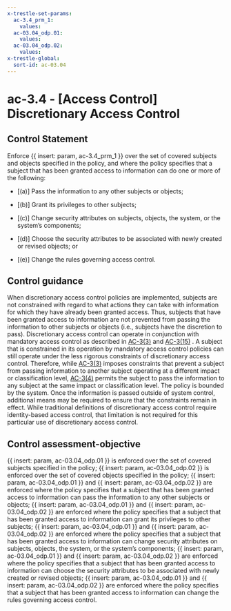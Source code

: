 ```yaml
---
x-trestle-set-params:
  ac-3.4_prm_1:
    values:
  ac-03.04_odp.01:
    values:
  ac-03.04_odp.02:
    values:
x-trestle-global:
  sort-id: ac-03.04
---
```


# ac-3.4 - \[Access Control\] Discretionary Access Control

## Control Statement

Enforce {{ insert: param, ac-3.4_prm_1 }} over the set of covered subjects and objects specified in the policy, and where the policy specifies that a subject that has been granted access to information can do one or more of the following:

- \[(a)\] Pass the information to any other subjects or objects;

- \[(b)\] Grant its privileges to other subjects;

- \[(c)\] Change security attributes on subjects, objects, the system, or the system’s components;

- \[(d)\] Choose the security attributes to be associated with newly created or revised objects; or

- \[(e)\] Change the rules governing access control.

## Control guidance

When discretionary access control policies are implemented, subjects are not constrained with regard to what actions they can take with information for which they have already been granted access. Thus, subjects that have been granted access to information are not prevented from passing the information to other subjects or objects (i.e., subjects have the discretion to pass). Discretionary access control can operate in conjunction with mandatory access control as described in [AC-3(3)](#ac-3.3) and [AC-3(15)](#ac-3.15) . A subject that is constrained in its operation by mandatory access control policies can still operate under the less rigorous constraints of discretionary access control. Therefore, while [AC-3(3)](#ac-3.3) imposes constraints that prevent a subject from passing information to another subject operating at a different impact or classification level, [AC-3(4)](#ac-3.4) permits the subject to pass the information to any subject at the same impact or classification level. The policy is bounded by the system. Once the information is passed outside of system control, additional means may be required to ensure that the constraints remain in effect. While traditional definitions of discretionary access control require identity-based access control, that limitation is not required for this particular use of discretionary access control.

## Control assessment-objective

{{ insert: param, ac-03.04_odp.01 }} is enforced over the set of covered subjects specified in the policy;
{{ insert: param, ac-03.04_odp.02 }} is enforced over the set of covered objects specified in the policy;
{{ insert: param, ac-03.04_odp.01 }} and {{ insert: param, ac-03.04_odp.02 }} are enforced where the policy specifies that a subject that has been granted access to information can pass the information to any other subjects or objects;
{{ insert: param, ac-03.04_odp.01 }} and {{ insert: param, ac-03.04_odp.02 }} are enforced where the policy specifies that a subject that has been granted access to information can grant its privileges to other subjects;
{{ insert: param, ac-03.04_odp.01 }} and {{ insert: param, ac-03.04_odp.02 }} are enforced where the policy specifies that a subject that has been granted access to information can change security attributes on subjects, objects, the system, or the system’s components;
{{ insert: param, ac-03.04_odp.01 }} and {{ insert: param, ac-03.04_odp.02 }} are enforced where the policy specifies that a subject that has been granted access to information can choose the security attributes to be associated with newly created or revised objects;
{{ insert: param, ac-03.04_odp.01 }} and {{ insert: param, ac-03.04_odp.02 }} are enforced where the policy specifies that a subject that has been granted access to information can change the rules governing access control.
